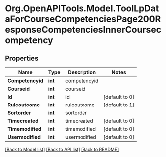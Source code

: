 # Org.OpenAPITools.Model.ToolLpDataForCourseCompetenciesPage200ResponseCompetenciesInnerCoursecompetency

## Properties

Name | Type | Description | Notes
------------ | ------------- | ------------- | -------------
**Competencyid** | **int** | competencyid | 
**Courseid** | **int** | courseid | 
**Id** | **int** | id | [default to 0]
**Ruleoutcome** | **int** | ruleoutcome | [default to 1]
**Sortorder** | **int** | sortorder | 
**Timecreated** | **int** | timecreated | [default to 0]
**Timemodified** | **int** | timemodified | [default to 0]
**Usermodified** | **int** | usermodified | [default to 0]

[[Back to Model list]](../README.md#documentation-for-models) [[Back to API list]](../README.md#documentation-for-api-endpoints) [[Back to README]](../README.md)

